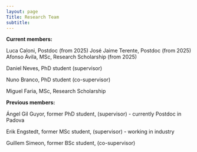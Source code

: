 ```yaml
---
layout: page
Title: Research Team
subtitle:
---
```


**Current members:**

Luca Caloni, Postdoc (from 2025)
José Jaime Terente, Postdoc (from 2025)
Afonso Ávila, MSc, Research Scholarship (from 2025)

Daniel Neves, PhD student (supervisor)

Nuno Branco, PhD student (co-supervisor)

Miguel Faria, MSc, Research Scholarship


**Previous members:**

Ángel Gil Guyor, former PhD student, (supervisor) - currently Postdoc in Padova

Erik Engstedt, former MSc student, (supervisor) - working in industry

Guillem Simeon, former BSc student, (co-supervisor)



